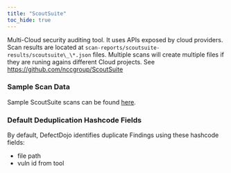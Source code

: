 ```yaml
---
title: "ScoutSuite"
toc_hide: true
---
```

Multi-Cloud security auditing tool. It uses APIs exposed by cloud
providers. Scan results are located at
`scan-reports/scoutsuite-results/scoutsuite\_\*.json` files.
Multiple scans will create multiple files if they are runing agains
different Cloud projects. See <https://github.com/nccgroup/ScoutSuite>

### Sample Scan Data
Sample ScoutSuite scans can be found [here](https://github.com/DefectDojo/django-DefectDojo/tree/master/unittests/scans/scout_suite).

### Default Deduplication Hashcode Fields
By default, DefectDojo identifies duplicate Findings using these hashcode fields:

- file path
- vuln id from tool
